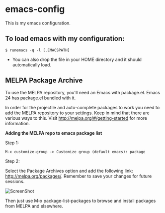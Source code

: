 # emacs-config
This is my emacs configuration.

## To load emacs with my configuration:
```
$ runemacs -q -l [.EMACSPATH]
```

- You can also drop the file in your HOME directory and it should automatically load.

## MELPA Package Archive 

To use the MELPA repository, you'll need an Emacs with package.el. Emacs 24 has package.el bundled with it.

In order for the projectile and auto-complete packages to work you need to add the MELPA repository to your settings. Keep in mind that there are various ways to this. Visit http://melpa.org/#/getting-started for more information.

**Adding the MELPA repo to emacs package list**

Step 1:

```
M-x customize-group -> Customize group (default emacs): package
```
Step 2:

Select the Package Archives option and add the following link: http://melpa.org/packages/. Remember to save your changes for future sessions. 

![ScreenShot](https://raw.github.com/gmontalvo5416/emacs-config/master/img1.png)


Then just use M-x package-list-packages to browse and install packages from MELPA and elsewhere.
